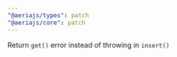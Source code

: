 ```yaml
---
"@aeriajs/types": patch
"@aeriajs/core": patch
---
```


Return `get()` error instead of throwing in `insert()`
